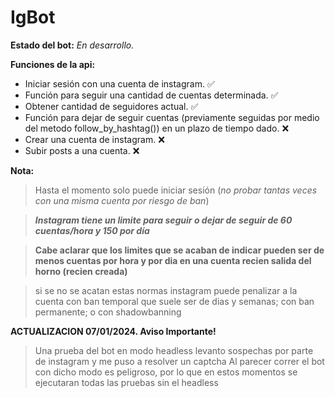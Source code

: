 # IgBot

**Estado del bot:** *_En desarrollo._*

**Funciones de la api:**
- Iniciar sesión con una cuenta de instagram. :white_check_mark:
- Función para seguir una cantidad de cuentas determinada. :white_check_mark:
- Obtener cantidad de seguidores actual. :white_check_mark:
- Función para dejar de seguir cuentas (previamente seguidas por medio del metodo follow_by_hashtag()) en un plazo de tiempo dado. :x:
- Crear una cuenta de instagram. :x:
- Subir posts a una cuenta. :x:

**Nota:**
>Hasta el momento solo puede iniciar sesión (_no probar tantas veces con una misma cuenta por riesgo de ban_)

>_**Instagram tiene un limite para seguir o dejar de seguir de 60 cuentas/hora y 150 por día**_

>**Cabe aclarar que los limites que se acaban de indicar pueden ser de menos cuentas por hora y por dia en una cuenta recien salida del horno (recien creada)**

>si se no se acatan estas normas instagram puede penalizar a la cuenta con ban temporal que suele ser de dias y semanas; con ban permanente; o con shadowbanning

**ACTUALIZACION 07/01/2024. Aviso Importante!**
>Una prueba del bot en modo headless levanto sospechas por parte de instagram y me puso a resolver un captcha
>Al parecer correr el bot con dicho modo es peligroso, por lo que en estos momentos se ejecutaran todas las pruebas sin el headless
